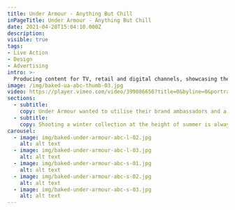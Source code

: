 ```yaml
---
title: Under Armour - Anything But Chill
inPageTitle: Under Armour - Anything But Chill
date: 2021-04-28T15:04:10.000Z
description:
visible: true
tags:
- Live Action
- Design
- Advertising
intro: >-
  Producing content for TV, retail and digital channels, showcasing the premium autumn winter range of one of the biggest sports brands in the world.
image: /img/baked-ua-abc-thumb-03.jpg
video: https://player.vimeo.com/video/399086656?title=0&byline=0&portrait=0
sections:
  - subtitle:
    copy: Under Armour wanted to utilise their brand ambassadors and a selection of influencers to elevate their autumn winter range within Sports Direct stores. Our live action team worked alongside the agency DINK to help produce a digital, retail & TV campaign.
  - subtitle:
    copy: Shooting a winter collection at the height of summer is always a challenge. To meet the requirements of the brief we shot the majority of the campaign at night with an extensive lighting setup. The agility of our experienced production team allowed us to quickly adapt digital content for TV advertising.
carousel:
  - image: img/baked-under-armour-abc-l-02.jpg
    alt: alt text
  - image: img/baked-under-armour-abc-l-03.jpg
    alt: alt text
  - image: img/baked-under-armour-abc-s-01.jpg
    alt: alt text
  - image: img/baked-under-armour-abc-s-02.jpg
    alt: alt text
  - image: img/baked-under-armour-abc-s-03.jpg
    alt: alt text
---
```

